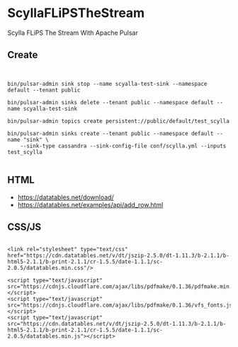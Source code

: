 # ScyllaFLiPSTheStream

Scylla FLiPS The Stream With Apache Pulsar

## Create

````

  
bin/pulsar-admin sink stop --name scyalla-test-sink --namespace default --tenant public

bin/pulsar-admin sinks delete --tenant public --namespace default --name scyalla-test-sink

bin/pulsar-admin topics create persistent://public/default/test_scylla

bin/pulsar-admin sinks create --tenant public --namespace default --name "sink" \
    --sink-type cassandra --sink-config-file conf/scylla.yml --inputs test_scylla
    
````
## HTML

* https://datatables.net/download/
* https://datatables.net/examples/api/add_row.html


## CSS/JS
````

<link rel="stylesheet" type="text/css" href="https://cdn.datatables.net/v/dt/jszip-2.5.0/dt-1.11.3/b-2.1.1/b-html5-2.1.1/b-print-2.1.1/cr-1.5.5/date-1.1.1/sc-2.0.5/datatables.min.css"/>
 
<script type="text/javascript" src="https://cdnjs.cloudflare.com/ajax/libs/pdfmake/0.1.36/pdfmake.min.js"></script>
<script type="text/javascript" src="https://cdnjs.cloudflare.com/ajax/libs/pdfmake/0.1.36/vfs_fonts.js"></script>
<script type="text/javascript" src="https://cdn.datatables.net/v/dt/jszip-2.5.0/dt-1.11.3/b-2.1.1/b-html5-2.1.1/b-print-2.1.1/cr-1.5.5/date-1.1.1/sc-2.0.5/datatables.min.js"></script>

````
